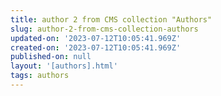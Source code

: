 ```yaml
---
title: author 2 from CMS collection "Authors"
slug: author-2-from-cms-collection-authors
updated-on: '2023-07-12T10:05:41.969Z'
created-on: '2023-07-12T10:05:41.969Z'
published-on: null
layout: '[authors].html'
tags: authors
---
```



